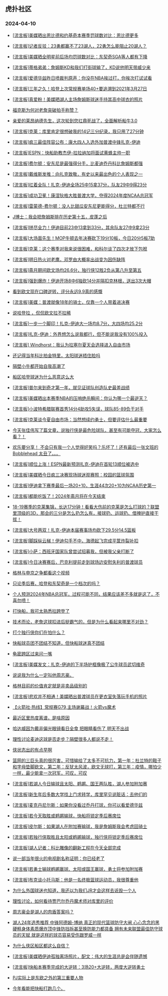## 虎扑社区 
### 2024-04-10

+ [[流言板]美媒晒出恩比德和约基奇本赛季罚球数对比：恩比德更多](https://bbs.hupu.com/625679145.html)

+ [[流言板]记者反驳：23勇都赢不了23湖人，22勇怎么能阻止20湖人？](https://bbs.hupu.com/625677224.html)

+ [[流言板]美媒晒全明星前后场均罚球数对比：东契奇SGA等人都有下降](https://bbs.hupu.com/625678581.html)

+ [[流言板]蒂格弟弟：詹姆斯KD和我们打街球输了，KD说他明天带威少来](https://bbs.hupu.com/625674977.html)

+ [[流言板]爱德华兹昨日喷裁判原声：你没在NBA挨过打，你挨次打试试看](https://bbs.hupu.com/625679698.html)

+ [[流言板]三年之久！哈登上次常规赛单场40+要追溯到2021年3月27日](https://bbs.hupu.com/625679559.html)

+ [[流言板]真爱粉！美媒晒湖人主场詹姆斯球迷手持其高中球衣的照片](https://bbs.hupu.com/625677359.html)

+ [福克斯为何对老詹突破拍手称赞？](https://bbs.hupu.com/625673864.html)

+ [亲爱的莱昂纳德先生，这次轮到您扛鼎死战了，全面解析船牛3.0](https://bbs.hupu.com/625673688.html)

+ [[流言板]克莱：库里肯定很想破我的14记三分纪录，我只用了27分钟](https://bbs.hupu.com/625673878.html)

+ [[流言板]疯三最佳阵容公布：康大四人入选外加普渡中锋扎克-伊迪](https://bbs.hupu.com/625673593.html)

+ [[流言板]ESPN：快船助教杰伊-拉拉纳加将面试黄蜂主帅一职](https://bbs.hupu.com/625678377.html)

+ [[流言板]费尔顿：安东尼是最强得分手，比麦迪乔丹科比詹姆斯都强](https://bbs.hupu.com/625679686.html)

+ [[流言板]戴维斯发推：向扎克致敬，有史以来最出色的个人表现之一](https://bbs.hupu.com/625672875.html)

+ [[流言板]扛着全队！扎克-伊迪全场25中15拿37分，队友29中9得23分](https://bbs.hupu.com/625672760.html)

+ [[流言板]成功卫冕！康涅狄格大胜普渡大学，夺得2024年度NCAA总冠军](https://bbs.hupu.com/625672559.html)

+ [[流言板]雷蒙德-费尔顿：没人比甜瓜安东尼更能得分，杜兰特都不行](https://bbs.hupu.com/625676958.html)

+ [J博士：我会把詹姆斯排在历史第十五，皮蓬之后](https://bbs.hupu.com/625678329.html)

+ [[流言板]拼尽全力！伊迪目前23中13拿到33分，其余队友27中9拿23分](https://bbs.hupu.com/625672511.html)

+ [[流言板]大场面先生！MOP牛顿去年决赛砍下19分10板，今日20分5板7助](https://bbs.hupu.com/625678081.html)

+ [[流言板]克莱：这个赛季对我来说很困难，和科尔谈了四次才放下包袱](https://bbs.hupu.com/625672019.html)

+ [[流言板]明日热火对老鹰，邓罗由大概率出战变为因伤缺阵](https://bbs.hupu.com/625678781.html)

+ [[流言板]斋月期间欧文场均26.6分，独行侠12胜2负从第八升至第五](https://bbs.hupu.com/625679869.html)

+ [[流言板]强到爆炸！伊迪开场8中6独砍14分并隔扣克林根，送出3次大帽](https://bbs.hupu.com/625671164.html)

+ [看到欧文现在口碑逆转，评分永远9.9真的感慨](https://bbs.hupu.com/625678164.html)

+ [[流言板]美媒：普渡就像18年的骑士，仅靠一个人带着进决赛](https://bbs.hupu.com/625676235.html)

+ [说哈登拉 ，侃侃欧文拉不拉稀](https://bbs.hupu.com/625677908.html)

+ [[流言板]一步一个脚印！扎克-伊迪大一场均8.7分，大四场均25.2分](https://bbs.hupu.com/625679511.html)

+ [[流言板]扎克-伊迪：外界想怎么说我都行，但不能说我没有100%投入](https://bbs.hupu.com/625676963.html)

+ [[流言板] Windhorst：我认为拉塞尔夏天会选择进入自由市场](https://bbs.hupu.com/625671330.html)

+ [还记得当年科比拍金特里，太阳球迷捂住脸吗](https://bbs.hupu.com/625678347.html)

+ [隔壁小牛都开始自我高潮了](https://bbs.hupu.com/625678558.html)

+ [船区哈登球迷为什么恶意这么大](https://bbs.hupu.com/625679639.html)

+ [[流言板]普尔来到奇才第一年，就见证球队创造队史最差战绩](https://bbs.hupu.com/625677947.html)

+ [[流言板]美媒晒出本赛季NBA的压哨绝杀瞬间：你认为哪一个最逆天？](https://bbs.hupu.com/625677904.html)

+ [[流言板]小波特希腊联赛首秀14分4助攻5失误，球队85-89负于对手](https://bbs.hupu.com/625679607.html)

+ [[流言板]克莱谈今夏自由市场：当然想续约勇士，但要评估什么最重要](https://bbs.hupu.com/625672393.html)

+ [今天张佳伟写了篇文章，说独行侠是最危险球队，甚至有可能夺冠，大家怎么看？！](https://bbs.hupu.com/625676675.html)

+ [欢乐要分享！ 不会只有我一个人觉得好笑吗？乐坏了！还有最后一张文班的Bobblehead 太丑了。。。](https://bbs.hupu.com/625678940.html)

+ [[流言板]顺位上涨！ESPN最新预测扎克-伊迪在首轮13顺位被选中](https://bbs.hupu.com/625671598.html)

+ [[流言板]美媒晒今日疯三决赛现场球迷观赛照：校园的篮球氛围](https://bbs.hupu.com/625677715.html)

+ [[流言板]伊迪拿下赛季最后一场20+10，生涯44次20+10为NCAA历史第一](https://bbs.hupu.com/625676355.html)

+ [[流言板]都能吃饭了！2024年斋月将在今天结束](https://bbs.hupu.com/625670792.html)

+ [18-19赛季的克莱集锦，长达17分钟！看看大伤前的克莱是怎么打球的？联盟里顶级的3D，那会的三分是怎么扔怎么有，接球扔、运球扔、借掩护直接干拔！](https://bbs.hupu.com/625679287.html)

+ [[流言板]大号两双！扎克-伊迪本届赛事场均砍下29.5分14.5篮板](https://bbs.hupu.com/625672757.html)

+ [[流言板]脚踩纵云梯！伊迪勾手不中，海德起飞完成平筐炸裂补扣](https://bbs.hupu.com/625671893.html)

+ [[流言板]小萨：西班牙国家队曾尝试招募我，但被我父亲打断了](https://bbs.hupu.com/625676878.html)

+ [[流言板]今日决赛赛后，巴克利提前走到球场边安慰失利的普渡球员](https://bbs.hupu.com/625679772.html)

+ [格林与申京之争都看这个视频](https://bbs.hupu.com/625678873.html)

+ [只论季后赛，哈登和东契奇是一个档次的吗？](https://bbs.hupu.com/625679262.html)

+ [个人预测2024年NBA总冠军，过程可能不同，结果应该差不多就是这了，不喜勿喷！](https://bbs.hupu.com/625677436.html)

+ [打快船，我可太熟悉拉跨登了](https://bbs.hupu.com/625677619.html)

+ [技术而论，老詹这球扣进后挺霸气的，但是为什么看起来哪里不对劲？](https://bbs.hupu.com/625670600.html)

+ [打个独行侠你们在怕什么？](https://bbs.hupu.com/625679037.html)

+ [快船球员团不团结不知道，但快船球迷真不团结](https://bbs.hupu.com/625679218.html)

+ [龟密跨区过来问一嘴](https://bbs.hupu.com/625679126.html)

+ [[流言板]美媒发文：扎克-伊迪的下半场护框像极了公牛球员武切维奇](https://bbs.hupu.com/625672205.html)

+ [说说我为什么一定叫他周志豪。](https://bbs.hupu.com/625679442.html)

+ [格林目前的价值肯定就是非卖品级别的](https://bbs.hupu.com/625675761.html)

+ [[流言板]悲欢并不相通！美媒晒出普渡球员在更衣室失落玩手机的照片](https://bbs.hupu.com/625677852.html)

+ [【火箭社·热线】常规赛G79,主场谢幕战！火箭vs魔术](https://bbs.hupu.com/625678727.html)

+ [最近区里热度离谱，是啥原因](https://bbs.hupu.com/625679649.html)

+ [哈达威因为戴非偏光眼镜看日全食 把眼睛看伤了 明天不出战](https://bbs.hupu.com/625679777.html)

+ [理性讨论麦迪这球是否走步？隔壁很多人都说不走！](https://bbs.hupu.com/625678655.html)

+ [侠状态出的有点早啊](https://bbs.hupu.com/625679706.html)

+ [篮网的三巨头真的很厉害，可惜输给了太多不可抗力，第一年：杜兰特的鞋子和字母垫脚欧文，第二年：反犹太风波，欧文无球打，第三年：疫情，哪怕少一样，最少能拿一次冠军，可叹，可叹](https://bbs.hupu.com/625679241.html)

+ [[流言板]若湖人今日输球且太阳、鹈鹕、国王两队胜，湖人参加附加赛](https://bbs.hupu.com/625680411.html)

+ [[流言板]新生年后多数大学找上门求转学，库里罕见说脏话：去他们的](https://bbs.hupu.com/625680558.html)

+ [[流言板]麦克丹尼尔斯：如果你没看过乔丹打球，你可以看爱德华兹](https://bbs.hupu.com/625680379.html)

+ [[流言板]若今天取胜或鹈鹕输球，快船将锁定季后赛席位](https://bbs.hupu.com/625680329.html)

+ [[流言板]皮尔斯：如果湖人在附加赛输球，我是詹姆斯我会考虑回骑士](https://bbs.hupu.com/625680582.html)

+ [[流言板]若独行侠取胜且太阳或鹈鹕输球，独行侠将锁定季后赛席位](https://bbs.hupu.com/625680527.html)

+ [[流言板]湖人记者：科比雕像的翻新工程在今天全部完成](https://bbs.hupu.com/625680611.html)

+ [说一部当年很火的电视剧名称证明：你已经老了](https://bbs.hupu.com/625679671.html)

+ [[流言板]若勇士输球鹈鹕赢球、太阳或国王赢球，勇士将参加附加赛](https://bbs.hupu.com/625680623.html)

+ [[流言板]布克谈小托马斯：他是一名终极篮球运动员，我很尊重他](https://bbs.hupu.com/625680510.html)

+ [为什么外国球迷也知道，我还以为我们JR才会这样去诋毁一个人](https://bbs.hupu.com/625679838.html)

+ [理性讨论，如何看待贾巴尔乔丹魔术师对库里的评价](https://bbs.hupu.com/625680453.html)

+ [周志豪会是湖人的肉盾答案吗？](https://bbs.hupu.com/625679807.html)

+ [湖人24年选秀推荐 中锋阿德姆-博纳 真正的现代篮球防守大闸 心心念念的黑硬粗身体素质爆炸顶中锋防挡拆甚至换防能力都具备 拥有未来联盟最佳防守球员的天赋 就是这样的球员容易受伤跟罗威一样](https://bbs.hupu.com/625679536.html)

+ [为什么侠区船区都这么自信？](https://bbs.hupu.com/625680407.html)

+ [[流言板]美媒晒伊迪孤独离场照片，配文：伟大的生涯总是会伴随遗憾](https://bbs.hupu.com/625676568.html)

+ [[流言板]快船本赛季完成的大逆转：3场20+大逆转，两度大逆转勇士](https://bbs.hupu.com/625679783.html)

+ [PJ实际上是东欧之外的第三重要人物](https://bbs.hupu.com/625679616.html)

+ [今年看能把快船打跑几个。](https://bbs.hupu.com/625680184.html)


